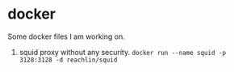 # docker

Some docker files I am working on.

1. squid proxy without any security. `docker run --name squid -p 3128:3128 -d reachlin/squid`
